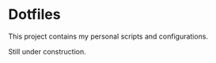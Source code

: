 # Dotfiles

This project contains my personal scripts and configurations.

Still under construction.